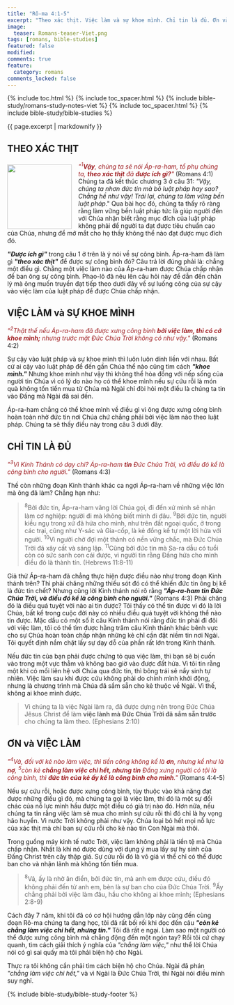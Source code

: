 ```yaml
---
title: "Rô-ma 4:1-5"
excerpt: "Theo xác thịt. Việc làm và sự khoe mình. Chỉ tin là đủ. Ơn và việc làm."
image:
  teaser: Romans-teaser-Viet.png
tags: [romans, bible-studies]
featured: false
modified:
comments: true
feature:
  category: romans
comments_locked: false
---
```


{% include toc.html %}
{% include toc_spacer.html %}
{% include bible-study/romans-study-notes-viet %}
{% include toc_spacer.html %}
{% include bible-study/bible-studies %}

{{ page.excerpt | markdownify }}

## THEO XÁC THỊT

<div>
<p>
<img alt src="http://vacsf.org/assets/images/Romans-teaser-Viet.png" style="border: 0px none; margin: 7px 15px 0px 0px; max-width: 100%; height: 148px; padding: 0px; float: left;">
    <span style="color: rgb(159, 29, 33);"><i>"<sup>1</sup><strong>Vậy</strong>, chúng ta sẽ nói Áp-ra-ham, tổ phụ chúng ta, <strong>theo xác thịt</strong> đã <strong>được ích gì?</strong>"</i></span> (Romans 4:1)<br />Chúng ta đã kết thúc chương 3 ở câu 31: <i>"Vậy, chúng ta nhơn đức tin mà bỏ luật pháp hay sao? Chẳng hề như vậy! Trái lại, chúng ta làm vững bền luật pháp</i>." Qua bài học đó, chúng ta thấy rõ ràng rằng làm vững bền luật pháp tức là giúp người đến với Chúa nhận biết rằng mục đích của luật pháp không phải để người ta đạt được tiêu chuẩn cao của Chúa, nhưng để mở mắt cho họ thấy không thể nào đạt được mục đích đó.</p>
</div>

***"Được ích gì"*** trong câu 1 ở trên là ý nói về sự công bình. Áp-ra-ham đã làm gì ***"theo xác thịt"*** để được sự công bình đó?  Câu trả lời đúng phải là: chẳng một điều gì. Chẳng một việc làm nào của Áp-ra-ham được Chúa chấp nhận để ban ông sự công bình. Phao-lô đã nêu lên câu hỏi này để dẫn đến chân lý mà ông muốn truyền đạt tiếp theo dưới đây về sự luống công của sự cậy vào việc làm của luật pháp để được Chúa chấp nhận.

## VIỆC LÀM và SỰ KHOE MÌNH

<span style="color: rgb(159, 29, 33);">
<i>"<sup>2</sup>Thật thế nếu Áp-ra-ham đã được xưng công bình <strong>bởi việc làm, thì có cớ khoe mình;</strong> nhưng trước mặt Ðức Chúa Trời không có như vậy."</i></span> (Romans 4:2)

Sự cậy vào luật pháp và sự khoe mình thì luôn luôn dính liền với nhau. Bất cứ ai cậy vào luật pháp để đến gần Chúa thể nào cũng tìm cách ***"khoe mình."*** Nhưng khoe mình như vậy thì không thể hòa đồng với nếp sống của người tin Chúa vì có lý do nào họ có thể khoe mình nếu sự cứu rỗi là món quà không tốn tiền mua từ Chúa mà Ngài chỉ đòi hỏi một điều là chúng ta tin vào Đấng mà Ngài đã sai đến.

Áp-ra-ham chẳng có thể khoe mình về điều gì vì ông được xưng công bình hoàn toàn nhờ đức tin nơi Chúa chứ chẳng phải bởi việc làm nào theo luật pháp. Chúng ta sẽ thấy điều này trong câu 3 dưới đây.

## CHỈ TIN LÀ ĐỦ

<span style="color: rgb(159, 29, 33);">
<i>"<sup>3</sup>Vì Kinh Thánh có dạy chi? Áp-ra-ham <strong>tin</strong> Ðức Chúa Trời, và điều đó kể là công bình cho người."</i></span> (Romans 4:3)

Thế còn những đoạn Kinh thánh khác ca ngợi Áp-ra-ham về những việc lớn mà ông đã làm? Chẳng hạn như:

> <sup>8</sup>Bởi đức tin, Áp-ra-ham vâng lời Chúa gọi, đi đến xứ mình sẽ nhận làm cơ nghiệp: người đi mà không biết mình đi đâu. <sup>9</sup>Bởi đức tin, người kiều ngụ trong xứ đã hứa cho mình, như trên đất ngoại quốc, ở trong các trại, cũng như Y-sác và Gia-cốp, là kẻ đồng kế tự một lời hứa với người. <sup>10</sup>Vì người chờ đợi một thành có nền vững chắc, mà Ðức Chúa Trời đã xây cất và sáng lập. <sup>11</sup>Cũng bởi đức tin mà Sa-ra dẫu có tuổi còn có sức sanh con cái được, vì người tin rằng Ðấng hứa cho mình điều đó là thành tín. (Hebrews 11:8-11)

Giả thử Áp-ra-ham đã chẳng thực hiện được điều nào như trong đoạn Kinh thánh trên? Thì phải chăng những thiếu sót đó có thể khiến đức tin ông bị kể là đức tin chết? Nhưng cũng lời Kinh thánh nói rõ rằng ***"Áp-ra-ham tin Đức Chúa Trời, và điều đó kể là công bình cho người."*** (Romans 4:3) Phải chăng đó là điều quá tuyệt vời nào ai tin được? Tôi thấy có thể tin được vì đó là lời Chúa, bất kể trong cuộc đời này có nhiều điều quá tuyệt vời không thể nào tin được. Mặc dầu có một số ít câu Kinh thánh nói rằng đức tin phải đi đôi với việc làm, tôi có thể tìm được hằng trăm câu Kinh thánh khác bênh vực cho sự Chúa hoàn toàn chấp nhận những kẻ chỉ cần đặt niềm tin nơi Ngài. Tôi quyết định nắm chặt lấy sự dạy dỗ của phần rất lớn trong Kinh thánh.

Nếu đức tin của bạn phải được chứng tỏ qua việc làm, thì bạn sẽ bị cuốn vào trong một vực thẳm và không bao giờ vào được đất hứa. Vì tôi tin rằng một khi có mối liên hệ với Chúa qua đức tin, thì bông trái sẽ nẩy sinh tự nhiên. Việc làm sau khi được cứu không phải do chính mình khởi động, nhưng là chương trình mà Chúa đã sắm sẵn cho kẻ thuộc về Ngài. Vì thế, không ai khoe mình được.

> Vì chúng ta là việc Ngài làm ra, đã được dựng nên trong Ðức Chúa Jêsus Christ để làm <strong>việc lành mà Ðức Chúa Trời đã sắm sẵn trước</strong> cho chúng ta làm theo. (Ephesians 2:10)

## ƠN và VIỆC LÀM

<span style="color: rgb(159, 29, 33);">
<i>"<sup>4</sup>Vả, đối với kẻ nào làm việc, thì tiền công không kể là <strong>ơn</strong>, nhưng kể như là <strong>nợ</strong>, <sup>5</sup>còn kẻ <strong>chẳng làm việc chi hết, nhưng tin</strong> Ðấng xưng người có tội là công bình, thì <strong>đức tin của kẻ ấy kể là công bình cho mình</strong>."</i></span> (Romans 4:4-5)

Nếu sự cứu rỗi, hoặc được xưng công bình, tùy thuộc vào khả năng đạt được những điều gì đó, mà chúng ta gọi là việc làm, thì đó là một sự đổi chác của nỗ lực mình hầu được một điều có giá trị nào đó. Hơn nữa, nếu chúng ta tin rằng việc làm sẽ mua cho mình sự cứu rỗi thì đó chỉ là hy vọng hão huyền. Vì nước Trời không phải như vậy. Chúa loại bỏ hết mọi nỗ lực của xác thịt mà chỉ ban sự cứu rỗi cho kẻ nào tin Con Ngài mà thôi.

Trong guồng máy kinh tế nước Trời, việc làm không phải là tiền tệ mà Chúa chấp nhận. Nhất là khi nó được dùng với dụng ý mua lấy sự hy sinh của Đấng Christ trên cây thập giá. Sự cứu rỗi đó là vô giá vì thể chỉ có thể được ban cho và nhận lãnh mà không tốn tiền mua.

> <sup>8</sup>Vả, ấy là nhờ ân điển, bởi đức tin, mà anh em được cứu, điều đó không phải đến từ anh em, bèn là sự ban cho của Ðức Chúa Trời. <sup>9</sup>Ấy chẳng phải bởi việc làm đâu, hầu cho không ai khoe mình; (Ephesians 2:8-9)

Cách đây 7 năm, khi tôi đã có cơ hội hướng dẫn lớp này cũng đến cùng đoạn Rô-ma chúng ta đang học, tôi đã rất bối rối khi đọc đến câu ***"còn kẻ chẳng làm việc chi hết, nhưng tin."*** Tôi đã rất e ngại. Làm sao một người có thể được xưng công bình mà chẳng động đến một ngón tay? Rồi tôi cứ chạy quanh, tìm cách giải thích ý nghĩa của *"chẳng làm việc,"* như thể lời Chúa nói có gì sai quấy mà tôi phải biện hộ cho Ngài.

Thực ra tôi không cần phải tìm cách biện hộ cho Chúa. Ngài đã phán *"chẳng làm việc chi hết,"* và vì Ngài là Đức Chúa Trời, thì Ngài nói điều mình suy nghĩ.


{% include bible-study/bible-study-footer %}
